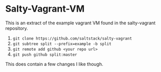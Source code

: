 # Salty-Vagrant-VM

This is an extract of the example vagrant VM found in the salty-vagrant repository.

1. `git clone https://github.com/saltstack/salty-vagrant`
2. `git subtree split --prefix=example -b split`
3. `git remote add github <your repo url>`
4. `git push github split:master`

This does contain a few changes I like though.
